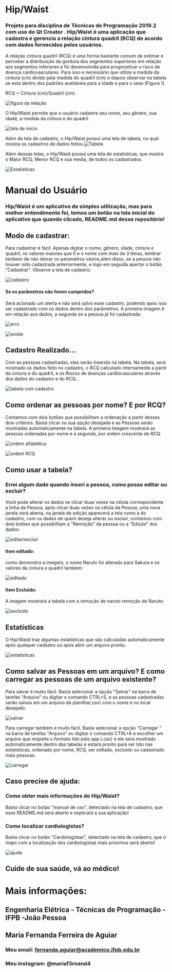 # Hip/Waist

### Projeto para disciplina de Técnicas de Programação 2019.2 com uso do Qt Creator . Hip/Waist é uma aplicação que cadastra e gerencia a relação cintura quadril (RCQ) de acordo com dados fornecidos pelos usuários.

A relação cintura quadril (RCQ) é uma forma bastante comum de estimar e perceber a distribuição da gordura dos segmentos superiores em relação aos segmentos inferiores e foi desenvolvida para prognosticar o risco de doença cardiovasculares. Para isso e necessário que utilize a medida da cintura (cm) divido pela medida do quadril (cm) e depois observar na tabela se esta dentro dos padrões aceitáveis para a idade e para o sexo (Figura 1).

 RCQ = Cintura (cm)/Quadril (cm).
 
 ![figura da relação](https://raw.githubusercontent.com/scarletalex/Hip-Waist/master/Figuras%20do%20manual/figura%20da%20rela%C3%A7%C3%A3o.png)
 
O Hip/Waist permite que o usuário cadastre seu nome, seu gênero, sua idade, a medida da cintura e do quadril.

![tela de inicio](https://raw.githubusercontent.com/scarletalex/Hip-Waist/master/Figuras%20do%20manual/tela%20de%20inicio.PNG)

Além da tela de cadastro, o Hip/Waist possui uma tela de tabela, no qual mostra os cadastros de dados feitos.![Tabela](https://raw.githubusercontent.com/scarletalex/Hip-Waist/master/Figuras%20do%20manual/tabela.PNG)

Além dessas telas, o Hip/Waist possui uma tela de estatísticas, que mostra o Maior RCQ, Menor RCQ e sua media, de todos os cadastrados.

![Estatisticas](https://raw.githubusercontent.com/scarletalex/Hip-Waist/master/Figuras%20do%20manual/Estatisticas.PNG)

# Manual do Usuário

### Hip/Waist é um aplicativo de simples utilização, mas para melhor entendimento foi, temos um botão na tela inicial do aplicativo que quando clicado, README.md desse repositório!

## Modo de cadastrar: 

Para cadastrar é fácil. Apenas digitar o nome, gênero, idade, cintura e quadril, os valores maiores que 0 e o nome com mais de 3 letras, lembrar tambem de não deixar os parametros vázios,além disso, se a pessoa não houver sido cadastrada anteriormente, e logo em seguida apertar o botão "Cadastrar". Observe a tela de cadastro:

![cadastro](https://raw.githubusercontent.com/scarletalex/Hip-Waist/master/Figuras%20do%20manual/cadastro.PNG)

#### Se os parâmetros não forem cumpridos?

Será acionado um alerta e não será salvo esse cadastro, podendo após isso ser cadastrado com os dados dentro dos parâmetros. A primeira imagem é em relação aos dados, a segunda se a pessoa já foi cadastrada:

![erro](https://raw.githubusercontent.com/scarletalex/Hip-Waist/master/Figuras%20do%20manual/erro.PNG)

![existe](https://raw.githubusercontent.com/scarletalex/Hip-Waist/master/Figuras%20do%20manual/existe.PNG)

## Cadastro Realizado...

Com as pessoas cadastradas, elas serão inserido na tabela. Na tabela, será mostrado os dados feito no cadastro, o RCQ calculado internamente a partir da cintura e do quadril, e os Riscos de doenças cardiocasculares através dos dados do cadastro e do RCQ...

![tabela com cadastro](https://raw.githubusercontent.com/scarletalex/Hip-Waist/master/Figuras%20do%20manual/tabela%20com%20cadastro.PNG)


## Como ordenar as pessoas por nome? E por RCQ?

Contamos com dois botões que possibilitam a ordenação a partir desses dois critérios. Basta clicar na sua opção desejada e as Pessoas serão mostradas automaticamente na tabela. A primeira imagem mostrará as pessoas ordenadas por nome e a segunda, por ordem crescente de RCQ.

![ordem alfabética](https://raw.githubusercontent.com/scarletalex/Hip-Waist/master/Figuras%20do%20manual/ordenar%20por%20nome.PNG)

![ordem RCQ](https://raw.githubusercontent.com/scarletalex/Hip-Waist/master/Figuras%20do%20manual/ordenar%20por%20rcq.PNG)

## Como usar a tabela?

### Errei algum dado quando inseri a pessoa, como posso editar ou excluir?

Você pode alterar os dados se clicar duas vezes na célula correspondente a linha da Pessoa, após clicar duas vezes na célula da Pessoa, uma nova janela será aberta, na janela de edição aparecerá a tela como a do cadastro, com os dados de quem deseja alterar ou excluir, contamos com dois botões que possibilitam a "Remoção" da pessoa ou a "Edição" dos dados:

![editar/excluir](https://raw.githubusercontent.com/scarletalex/Hip-Waist/master/Figuras%20do%20manual/edi%C3%A7%C3%A3o.PNG)

#### Item editado:

como demonstra a imegem, o nome Naruto foi alterado para Sakura e os valores da cintura e quadril também:

![editado](https://raw.githubusercontent.com/scarletalex/Hip-Waist/master/Figuras%20do%20manual/tabela%20atualizada.PNG)

#### Item Excluido:

A imagem mostrará a tabela com a remoção de naruto remoção de Naruto:

![excluído](https://raw.githubusercontent.com/scarletalex/Hip-Waist/master/Figuras%20do%20manual/remover.PNG)

## Estatísticas

O Hip/Waist traz algumas estatísticas que são calculadas automaticamente após qualquer cadastro ou após abrir um arquivo pronto. 

![estatisticas](https://raw.githubusercontent.com/scarletalex/Hip-Waist/master/Figuras%20do%20manual/estatistica%20com%20dados.PNG)

## Como salvar as Pessoas em um arquivo? E como carregar as pessoas de um arquivo existente?

Para salvar é muito fácil. Basta selecionar a opção "Salvar" na barra de tarefas "Arquivo" ou digitar o comando CTRL+S, e as pessoas cadastradas serão salvas em um arquivo de planilha(.csv) com o nome e no local desejado.

![salvar](https://raw.githubusercontent.com/scarletalex/Hip-Waist/master/Figuras%20do%20manual/salvar.png)

Para carregar também é muito fácil, Basta selecionar a opção "Carregar " na barra de tarefas "Arquivo" ou digitar o comando CTRL+A e escolher um arquivo que respeite o formato lido pelo app (.csc) e ele será mostrado automaticamente dentro das tabelas e estará pronto para ser lido nas estatísticas, ordenado por nome, RCQ, ser editado, excluido ou cadastrado mais pessoas.

![carregar](https://raw.githubusercontent.com/scarletalex/Hip-Waist/master/Figuras%20do%20manual/carregar.png)

## Caso precise de ajuda:

### Como obter mais informações do Hip/Waist?

Basta clicar no botão "manual de uso", detectado na tela de cadastro, que esse README.md será aberto e explicará a sua aplicação! 

### Como localizar cardiologistas?

Basta clicar no botão "Cardiologistas", detectado na tela de cadastro, que o maps com a localização dos cardiologistas mais próximos será aberto! 

![ajuda](https://github.com/scarletalex/Hip-Waist/blob/master/Figuras%20do%20manual/ajuda.png?raw=true)

## Cuide de sua saúde, vá ao médico!

# Mais informações:

## Engenharia Elétrica - Técnicas de Programação -IFPB -João Pessoa
## Maria Fernanda Ferreira de Aguiar

### Meu email: fernanda.aguiar@academico.ifpb.edu.br
### Meu instagram: @mariaf3rnand4






